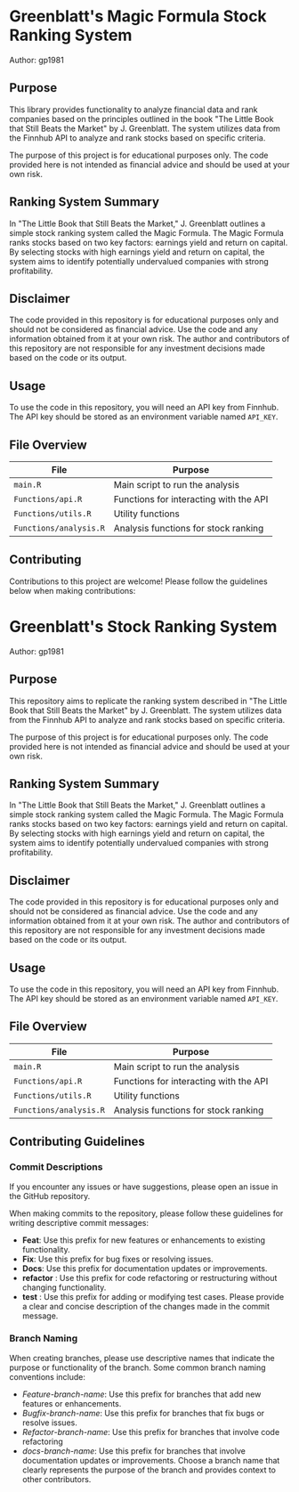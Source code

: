 # Greenblatt's Magic Formula Stock Ranking System

Author: gp1981

## Purpose

This library provides functionality to analyze financial data and rank companies based on the principles outlined in the book "The Little Book that Still Beats the Market" by J. Greenblatt. The system utilizes data from the Finnhub API to analyze and rank stocks based on specific criteria.

The purpose of this project is for educational purposes only. The code provided here is not intended as financial advice and should be used at your own risk.

## Ranking System Summary

In "The Little Book that Still Beats the Market," J. Greenblatt outlines a simple stock ranking system called the Magic Formula. The Magic Formula ranks stocks based on two key factors: earnings yield and return on capital. By selecting stocks with high earnings yield and return on capital, the system aims to identify potentially undervalued companies with strong profitability.

## Disclaimer

The code provided in this repository is for educational purposes only and should not be considered as financial advice. Use the code and any information obtained from it at your own risk. The author and contributors of this repository are not responsible for any investment decisions made based on the code or its output.

## Usage

To use the code in this repository, you will need an API key from Finnhub. The API key should be stored as an environment variable named `API_KEY`.

## File Overview

| File                   | Purpose                                |
|------------------------|----------------------------------------|
| `main.R`               | Main script to run the analysis        |
| `Functions/api.R`      | Functions for interacting with the API |
| `Functions/utils.R`    | Utility functions                      |
| `Functions/analysis.R` | Analysis functions for stock ranking   |

## Contributing

Contributions to this project are welcome! Please follow the guidelines below when making contributions:

# Greenblatt's Stock Ranking System

Author: gp1981

## Purpose

This repository aims to replicate the ranking system described in "The Little Book that Still Beats the Market" by J. Greenblatt. The system utilizes data from the Finnhub API to analyze and rank stocks based on specific criteria.

The purpose of this project is for educational purposes only. The code provided here is not intended as financial advice and should be used at your own risk.

## Ranking System Summary

In "The Little Book that Still Beats the Market," J. Greenblatt outlines a simple stock ranking system called the Magic Formula. The Magic Formula ranks stocks based on two key factors: earnings yield and return on capital. By selecting stocks with high earnings yield and return on capital, the system aims to identify potentially undervalued companies with strong profitability.

## Disclaimer

The code provided in this repository is for educational purposes only and should not be considered as financial advice. Use the code and any information obtained from it at your own risk. The author and contributors of this repository are not responsible for any investment decisions made based on the code or its output.

## Usage

To use the code in this repository, you will need an API key from Finnhub. The API key should be stored as an environment variable named `API_KEY`.

## File Overview

| File                   | Purpose                                |
|------------------------|----------------------------------------|
| `main.R`               | Main script to run the analysis        |
| `Functions/api.R`      | Functions for interacting with the API |
| `Functions/utils.R`    | Utility functions                      |
| `Functions/analysis.R` | Analysis functions for stock ranking   |

## Contributing Guidelines

### Commit Descriptions

If you encounter any issues or have suggestions, please open an issue in the GitHub repository.

When making commits to the repository, please follow these guidelines for writing descriptive commit messages:

-   **Feat**: Use this prefix for new features or enhancements to existing functionality.
-   **Fix**: Use this prefix for bug fixes or resolving issues.
-   **Docs**: Use this prefix for documentation updates or improvements.
-   **refactor** : Use this prefix for code refactoring or restructuring without changing functionality.
-   **test** : Use this prefix for adding or modifying test cases. Please provide a clear and concise description of the changes made in the commit message.

### Branch Naming

When creating branches, please use descriptive names that indicate the purpose or functionality of the branch. Some common branch naming conventions include:

-   *Feature*-*branch-name*: Use this prefix for branches that add new features or enhancements.
-   *Bugfix*-*branch-name*: Use this prefix for branches that fix bugs or resolve issues.
-   *Refactor*-*branch-name*: Use this prefix for branches that involve code refactoring
-   *docs*-*branch-name*: Use this prefix for branches that involve documentation updates or improvements. Choose a branch name that clearly represents the purpose of the branch and provides context to other contributors.
